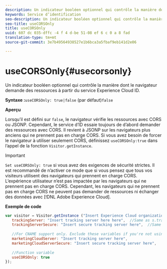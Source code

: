 ```yaml
---
description: Un indicateur booléen optionnel qui contrôle la manière dont le navigateur demande des ressources à partir du service Experience Cloud ID.
keywords: Service d’identification
seo-description: Un indicateur booléen optionnel qui contrôle la manière dont le navigateur demande des ressources à partir du service Experience Cloud ID.
seo-title: useCORSOnly
title: useCORSOnly
uuid: 607 dc 035-dffc -4 f 4 d-be 51-08 ef 6 c 0 a 8 fad
translation-type: tm+mt
source-git-commit: 3e7b49564938527e1b6bca3a5fbaf9eb141d2e06

---
```



# useCORSOnly{#usecorsonly}

Un indicateur booléen optionnel qui contrôle la manière dont le navigateur demande des ressources à partir du service Experience Cloud ID.

**Syntaxe :**`useCORSOnly: true|false` (par défaut)`false`

**Aperçu**

Lorsqu’il est défini sur `false`, le navigateur vérifie les ressources avec CORS ou JSONP. Cependant, le service d’ID essaie toujours de d’abord demander des ressources avec CORS. Il revient à JSONP sur les navigateurs plus anciens qui ne prennent pas en charge CORS. Si vous avez besoin de forcer le navigateur à utiliser seulement CORS, définissez `useCORSOnly:true` dans l’appel de la fonction `Visitor.getInstance`.

>[!IMPORTANT]
>
>`Set useCORSOnly: true` si vous avez des exigences de sécurité strictes. Il est recommandé de n’activer ce mode que si vous pensez que tous vos visiteurs utilisent des navigateurs qui prennent en charge CORS. L’expérience utilisateur n’est pas impactée par les navigateurs qui ne prennent pas en charge CORS. Cependant, les navigateurs qui ne prennent pas en charge CORS ne peuvent pas demander de ressources ni échanger des données avec [!DNL Adobe Experience Cloud].

**Exemple de code**

```js
var visitor = Visitor.getInstance ("Insert Experience Cloud organization ID here",{ 
   trackingServer: "Insert tracking server here here",  //Same as s.trackingServer 
   trackingServerSecure: "Insert secure tracking server here",  //Same as s.trackingServerSecure 
 
   //For CNAME support only. Exclude these variables if you're not using CNAME 
   marketingCloudServer: "Insert tracking server here", 
   marketingCloudServerSecure: "Insert secure tracking server here", 
 
   //Function variable 
   useCORSOnly: true 
});
```

